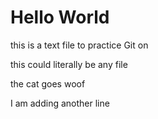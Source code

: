 # Hello World

this is a text file to practice Git on 

this could literally be any file 

the cat goes woof

I am adding another line
